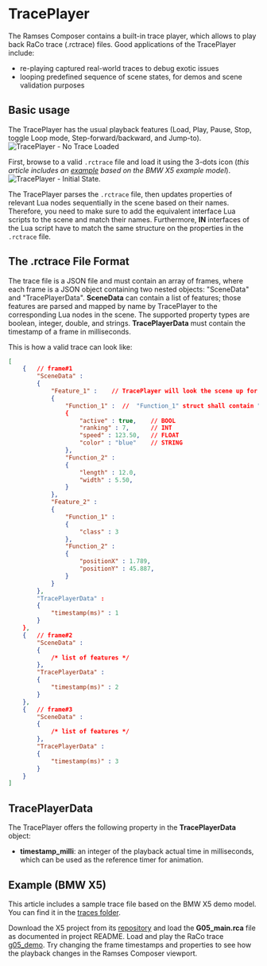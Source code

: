 <!--
SPDX-License-Identifier: MPL-2.0

This file is part of Ramses Composer
(see https://github.com/COVESA/ramses-composer-docs).

This Source Code Form is subject to the terms of the Mozilla Public License, v. 2.0.
If a copy of the MPL was not distributed with this file, You can obtain one at http://mozilla.org/MPL/2.0/.
-->

# TracePlayer

The Ramses Composer contains a built-in trace player, which allows to play back RaCo trace (.rctrace) files.
Good applications of the TracePlayer include:
* re-playing captured real-world traces to debug exotic issues
* looping predefined sequence of scene states, for demos and scene validation purposes

## Basic usage

The TracePlayer has the usual playback features (Load, Play, Pause, Stop, toggle Loop mode, Step-forward/backward, and Jump-to).
![](docs/traceplayer_notrace.png "TracePlayer - No Trace Loaded")

First, browse to a valid `.rctrace` file and load it using the 3-dots icon (*this article includes an [example](#example-bmw-x5) based on the BMW X5 example model*).
![](docs/traceplayer_init.png "TracePlayer - Initial State").

The TracePlayer parses the `.rctrace` file, then updates properties of relevant Lua nodes sequentially in the scene based on their names. Therefore, you need to make sure to add the equivalent interface Lua scripts to the scene and match their names.
Furthermore, **IN** interfaces of the Lua script have to match the same structure on the properties in the `.rctrace` file.

## The .rctrace File Format

The trace file is a JSON file and must contain an array of frames, where each frame is a JSON object containing two nested objects: "SceneData" and "TracePlayerData".
**SceneData** can contain a list of features; those features are parsed and mapped by name by TracePlayer to the corresponding Lua nodes in the scene. The supported property types are boolean, integer, double, and strings.
**TracePlayerData** must contain the timestamp of a frame in milliseconds.

This is how a valid trace can look like:

```json
[
    {   // frame#1
        "SceneData" :
        {
            "Feature_1" :    // TracePlayer will look the scene up for a Lua node with the name "Feature_1". It shall have IN interface structs named "Function_1" and "Function_2"
            {
                "Function_1" :  //  "Function_1" struct shall contain "active", "ranking", "speed", and "color" IN properties with equivalent types
                {
                    "active" : true,    // BOOL
                    "ranking" : 7,      // INT
                    "speed" : 123.50,   // FLOAT
                    "color" : "blue"    // STRING
                },
                "Function_2" :
                {
                    "length" : 12.0,
                    "width" : 5.50,
                }
            },
            "Feature_2" :
            {
                "Function_1" :
                {
                    "class" : 3
                },
                "Function_2" :
                {
                    "positionX" : 1.789,
                    "positionY" : 45.887,
                }
            }
        },
        "TracePlayerData" :
        {
            "timestamp(ms)" : 1
        }
    },
    {   // frame#2
        "SceneData" :
        {
            /* list of features */
        },
        "TracePlayerData" :
        {
            "timestamp(ms)" : 2
        }
    },
    {   // frame#3
        "SceneData" :
        {
            /* list of features */
        },
        "TracePlayerData" :
        {
            "timestamp(ms)" : 3
        }
    }
]
```

## TracePlayerData

The TracePlayer offers the following property in the **TracePlayerData** object:
- **timestamp_milli**: an integer of the playback actual time in milliseconds, which can be used as the reference timer for animation.

## Example (BMW X5)

This article includes a sample trace file based on the BMW X5 demo model. You can find it in the
[traces folder](https://github.com/bmwcarit/ramses-composer-docs/tree/master/advanced/traceplayer/traces).

Download the X5 project from its [repository](https://github.com/bmwcarit/digital-car-3d) and load the **G05_main.rca** file as documented in project README.
Load and play the RaCo trace [g05_demo](https://github.com/bmwcarit/ramses-composer-docs/tree/master/advanced/traceplayer/traces/g05_demo.rctrace). Try changing the frame timestamps and properties to see how the playback changes in the Ramses Composer viewport.
